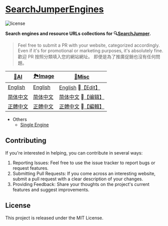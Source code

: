 # [SearchJumperEngines](https://search.hoothin.com/examples/collections.html)

![license](https://img.shields.io/badge/License-MIT-red.svg)

**Search engines and resource URLs collections for 🔍[SearchJumper](https://search.hoothin.com/ "搜索酱 搜尋醬").**

> Feel free to submit a PR with your website, categorized accordingly. Even if it's for promotional or marketing purposes, it's absolutely fine.<br>
> 歡迎 PR 按照分類填入您的網站網址。 即便是為了推廣促銷也沒有任何問題。

| [🤖AI](AI) | [🏞️Image](Image) | [🧩Misc](Misc) |
|---|---|---|
| [English](https://search.hoothin.com/set/ai_en.html) | [English](https://search.hoothin.com/set/img_en.html) | [English](https://search.hoothin.com/set/misc_en.html)  🔧[【Edit】](https://github.com/hoothin/SearchJumperEngines/edit/main/Misc/main_en.json) |
| [简体中文](https://search.hoothin.com/set/ai_zh.html) | [简体中文](https://search.hoothin.com/set/img_zh.html) | [简体中文](https://search.hoothin.com/set/misc_zh.html)  🔧[【编辑】](https://github.com/hoothin/SearchJumperEngines/edit/main/Misc/main_zh.json) |
| [正體中文](https://search.hoothin.com/set/ai_tw.html) | [正體中文](https://search.hoothin.com/set/img_tw.html) | [正體中文](https://search.hoothin.com/set/misc_tw.html)  🔧[【編輯】](https://github.com/hoothin/SearchJumperEngines/edit/main/Misc/main_tw.json) |

+ Others
  - [Single Engine](Single)
 
## Contributing

If you're interested in helping, you can contribute in several ways:

1. Reporting Issues: Feel free to use the issue tracker to report bugs or request features.
2. Submitting Pull Requests: If you come across an interesting website, submit a pull request with a clear description of your changes.
3. Providing Feedback: Share your thoughts on the project's current features and suggest improvements.

## License

This project is released under the MIT License.
